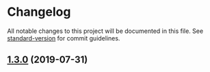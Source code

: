 # Changelog

All notable changes to this project will be documented in this file. See [standard-version](https://github.com/conventional-changelog/standard-version) for commit guidelines.

## [1.3.0](https://github.com/clickagy/nuxt-jsorm/compare/v1.2.2...v1.3.0) (2019-07-31)
